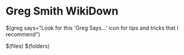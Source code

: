 # Greg Smith WikiDown

$(greg says="Look for this 'Greg Says...' icon for tips and tricks that I recommend")

$(files)
$(folders)
<!--stackedit_data:
eyJoaXN0b3J5IjpbLTIwMDA3MTg0NzAsLTE4MTk4NDgzNjksNz
c1MDAxMTQ5LC0xNjk0MTIwMjU3LC0xNDc4ODU0MTQsLTUzMDQw
OTQzXX0=
-->
